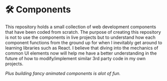 <h1>🛠️ Components</h1>

This repository holds a small collection of web development components that have been coded from scratch. The purpose of creating this repository is not to use the components in live projects but to understand how each component functions from the ground up for when I inevitably get around to learning libraries such as React. I believe that diving into the mechanics of common UI elements now will help me have a better understanding in the future of how to modify/implement similar 3rd party code in my own projects. 

<i>Plus building fancy animated components is alot of fun.</i>
